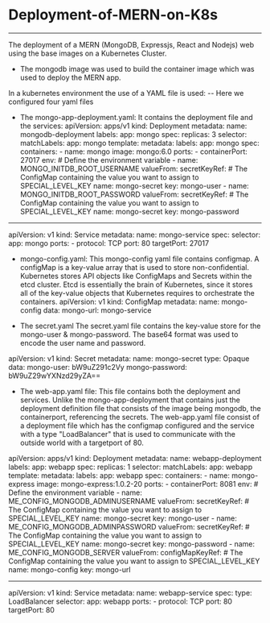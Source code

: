 # Deployment-of-MERN-on-K8s
-----------------------------------------------------------------------------------
The deployment of a MERN (MongoDB, Expressjs, React and Nodejs) web using the base images on a Kubernetes Cluster. 
* The mongodb image was used to build the container image which was used to deploy the MERN app. 

In a kubernetes environment the use of a YAML file is used: 
-- Here we configured four yaml files
* The mongo-app-deployment.yaml: 
It contains the deployment file and the services:
apiVersion: apps/v1
kind: Deployment
metadata:
  name: mongodb-deployment
  labels:
    app: mongo
spec:
  replicas: 3
  selector:
    matchLabels:
      app: mongo
  template:
    metadata:
      labels:
        app: mongo
    spec:
      containers:
      - name: mongo
        image: mongo:6.0
        ports:
        - containerPort: 27017
        env:
        # Define the environment variable
        - name: MONGO_INITDB_ROOT_USERNAME
          valueFrom:
            secretKeyRef:
              # The ConfigMap containing the value you want to assign to SPECIAL_LEVEL_KEY
              name: mongo-secret
              key: mongo-user
        - name: MONGO_INITDB_ROOT_PASSWORD
          valueFrom:
            secretKeyRef:
              # The ConfigMap containing the value you want to assign to SPECIAL_LEVEL_KEY
              name: mongo-secret
              key: mongo-password
---

apiVersion: v1
kind: Service
metadata:
  name: mongo-service
spec:
  selector:
    app: mongo
  ports:
    - protocol: TCP
      port: 80
      targetPort: 27017

* mongo-config.yaml:
This mongo-config yaml file contains configmap. A configMap is a key-value array that is used to store non-confidential. Kubernetes stores API objects like ConfigMaps and Secrets within the etcd cluster. Etcd is essentially the brain of Kubernetes, since it stores all of the key-value objects that Kubernetes requires to orchestrate the containers.
apiVersion: v1
kind: ConfigMap
metadata:
  name: mongo-config
data:
  mongo-url: mongo-service

* The secret.yaml
The secret.yaml file contains the key-value store for the mongo-user & mongo-password. The base64 format was used to encode the user name and password.

apiVersion: v1
kind: Secret
metadata:
  name: mongo-secret
type: Opaque
data:
  mongo-user: bW9uZ291c2Vy
  mongo-password: bW9uZ29wYXNzd29yZA==


* The web-app.yaml file: This file contains both the deployment and services. Unlike the mongo-app-deployment that contains just the deployment definition file that consists of the image being mongodb, the containerport, referencing the secrets. The web-app.yaml file consist of a deployment file which has the configmap configured and the service with a type "LoadBalancer" that is used to communicate with the outside world with a targetport of 80.

apiVersion: apps/v1
kind: Deployment
metadata:
  name: webapp-deployment
  labels:
    app: webapp
spec:
  replicas: 1
  selector:
    matchLabels:
      app: webapp
  template:
    metadata:
      labels:
        app: webapp
    spec:
      containers:
      - name: mongo-express
        image: mongo-express:1.0.2-20
        ports:
        - containerPort: 8081
        env:
        # Define the environment variable
        - name: ME_CONFIG_MONGODB_ADMINUSERNAME
          valueFrom:
            secretKeyRef:
              # The ConfigMap containing the value you want to assign to SPECIAL_LEVEL_KEY
              name: mongo-secret
              key: mongo-user
        - name: ME_CONFIG_MONGODB_ADMINPASSWORD
          valueFrom:
            secretKeyRef:
              # The ConfigMap containing the value you want to assign to SPECIAL_LEVEL_KEY
              name: mongo-secret
              key: mongo-password
        - name: ME_CONFIG_MONGODB_SERVER
          valueFrom:
            configMapKeyRef:
              # The ConfigMap containing the value you want to assign to SPECIAL_LEVEL_KEY
              name: mongo-config
              key: mongo-url

---

apiVersion: v1
kind: Service
metadata:
  name: webapp-service
spec:
  type: LoadBalancer
  selector:
    app: webapp
  ports:
    - protocol: TCP
      port: 80
      targetPort: 80

